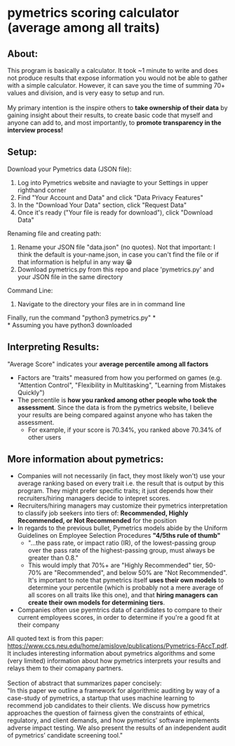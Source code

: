 # pymetrics scoring calculator (average among all traits)
## About:
This program is basically a calculator. It took ~1 minute to write and does not produce results that expose information you would not be able to gather with a simple calculator. However, it can save you the time of summing 70+ values and division, and is very easy to setup and run.
<br>
<br>
My primary intention is the inspire others to **take ownership of their data** by gaining insight about their results, to create basic code that myself and anyone can add to, and most importantly, to **promote transparency in the interview process!**

## Setup:
Download your Pymetrics data (JSON file): 
1) Log into Pymetrics website and naviagte to your Settings in upper righthand corner
3) Find "Your Account and Data" and click "Data Privacy Features"
4) In the "Download Your Data" section, click "Request Data"
5) Once it's ready ("Your file is ready for download"), click "Download Data"

Renaming file and creating path:
1) Rename your JSON file "data.json" (no quotes). Not that important: I think the default is your-name.json, in case you can't find the file or if that information is helpful in any way 😁
3) Download pymetrics.py from this repo and place 'pymetrics.py' and your JSON file in the same directory

Command Line:
1) Navigate to the directory your files are in in command line

Finally, run the command "python3 pymetrics.py" * <br>
\* Assuming you have python3 downloaded

## Interpreting Results:
"Average Score" indicates your **average percentile among all factors**
- Factors are "traits" measured from how you performed on games (e.g. "Attention Control", "Flexibility in Multitasking", "Learning from Mistakes Quickly")
- The percentile is **how you ranked among other people who took the assessment**. Since the data is from the pymetrics website, I believe your results are being compared against anyone who has taken the assessment. 
  -  For example, if your score is 70.34%, you ranked above 70.34% of other users

## More information about pymetrics:
- Companies will not necessarily (in fact, they most likely won't) use your average ranking based on every trait i.e. the result that is output by this program. They might prefer specific traits; it just depends how their recruiters/hiring managers decide to intepret scores.
- Recruiters/hiring managers may customize their pymetrics interpretation to classify job seekers into tiers of: **Recommended, Highly Recommended, or Not Recommended** for the position
- In regards to the previous bullet, Pymetrics models abide by the Uniform Guidelines on Employee Selection Procedures **"4/5ths rule of thumb"**
  - "...the pass rate, or impact ratio (IR), of the lowest-passing group over the pass rate of the highest-passing group, must always be greater than 0.8."
  - This would imply that 70%+ are "Highly Recommended" tier, 50-70% are "Recommended", and below 50% are "Not Recommended". It's important to note that pymetrics itself **uses their own models** to determine your percentile (which is probably not a mere average of all scores on all traits like this one), and that **hiring managers can create their own models for determining tiers**.
- Companies often use pyemtrics data of candidates to compare to their current employees scores, in order to determine if you're a good fit at their company

All quoted text is from this paper: https://www.ccs.neu.edu/home/amislove/publications/Pymetrics-FAccT.pdf. It includes interesting information about pymetrics algorithms and some (very limited) information about how pymetrics interprets your results and relays them to their comapany partners. 
<br>
<br>
Section of abstract that summarizes paper concisely: 
<br> 
"In this paper we outline a framework for algorithmic auditing by way of a case-study of pymetrics, a startup that uses machine learning to recommend job candidates to their clients. We discuss how pymetrics approaches the question of fairness given the constraints of ethical, regulatory, and client demands, and how pymetrics’ software implements adverse impact testing. We also present the results of an independent audit of pymetrics’ candidate screening tool."
